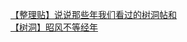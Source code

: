 [【整理贴】说说那些年我们看过的树洞帖和](http://tieba.baidu.com/p/4207406843?see_lz=1&pn=)   
[【树洞】昭风不等经年](http://tieba.baidu.com/p/4207203445?see_lz=1&pn=)   

